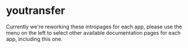 # youtransfer

Currently we're reworking these intropages for each app, please use the menu on the left to select other available documentation pages for each app, including this one.

